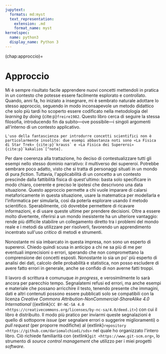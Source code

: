 ```yaml
---
jupytext:
  formats: md:myst
  text_representation:
    extension: .md
    format_name: myst
kernelspec:
  name: python3
  display_name: Python 3
---
```


(chap:approccio)=
# Approccio

Mi è sempre risultato facile apprendere nuovi concetti mettendoli in pratica
in un contesto che potesse essere facilmente esplorato e controllato. Quando,
anni fa, ho iniziato a insegnare, mi è sembrato naturale adottare lo stesso
approccio, seguendo in modo inconsapevole un metodo didattico che solo più
tardi ho scoperto essere codificato nella metodologia del _learning by doing_
{cite:p}`freire1982`. Questo libro cerca di seguire la stessa filosofia,
introducendo fin da subito&mdash;ove possibile&mdash;i singoli argomenti
all'interno di un contesto applicativo.

```{margin}
L'uso della fantascienza per introdurre concetti scientifici non è
particolarmente insolito: due esempi abbastanza noti sono «La Fisica
di Star Trek» {cite:p}`krauss` e «La Fisica dei Supereroi»
{cite:p}`kakalios`[^note].
```
Per dare coerenza alla trattazione, ho deciso di contestualizzare tutti gli
esempi nello stesso dominio narrativo: il multiverso dei supereroi. Potrebbe
sembrare poco adatto, visto che si tratta di personaggi situati in un mondo di
pura _fiction_. Tuttavia, l'applicabilità di un concetto a un contesto
prescinde dalla fattibilità fisica di quest'ultimo: basta solo specificare in
modo chiaro, coerente e preciso le ipotesi che descrivono una data situazione.
Questo approccio permette a chi vuole imparare di calarsi metaforicamente in
questa situazione, usare la matematica per modellarla e l'informatica per
simularla, così da poterla esplorare usando il metodo scientifico.
Sperabilmente, ciò dovrebbe permettere di ricavare informazioni, e di usare
queste ultime per prendere decisioni. Oltre a essere molto divertente,
riferirsi a un mondo inesistente ha un ulteriore vantaggio: rende più difficile
stabilire un collegamento diretto tra i problemi del mondo reale e i metodi da
utilizzare per risolverli, favorendo un apprendimento incentrato sull'uso
_critico_ di metodi e strumenti.


Nonostante mi sia imbarcato in questa impresa, non sono un esperto di
supereroi. Chiedo quindi scusa in anticipo a chi ne sa più di me per eventuali
imprecisioni o errori, sperando che non compromettano la comprensione dei
concetti esposti. Nonostante io sia un po' più esperto di analisi dei dati,
calcolo delle probabilità e statistica, non posso escludere di avere fatto
errori in generale, anche se confido di non averne fatti troppi.

Il lavoro di scrittura è comunuque _in progress_, e verosimilmente lo sarà
ancora per parecchio tempo. Segnalatemi refusi ed errori, ma anche esempi e
materiale che possano arricchire il testo, tenendo presente che immagini, dati
e altri contenuti possono essere pubblicati solo se compatibili con la licenza
 _Creative Commons Attribution-NonCommercial-ShareAlike 4.0 International_
 ({extlink}`CC BY-NC-SA 4.0
<https://creativecommons.org/licenses/by-nc-sa/4.0/deed.it>`) con cui il libro
è distribuito. Il modo più pratico per inviarmi queste segnalazioni è quello di
sottoporre _issue_ (per segnalare errori o suggerire miglioramenti) o _pull
request_ (per proporre modifiche) al {extlink}`repository
<https://github.com/dariomalchiodi/sds>` nel quale ho organizzato l'intero
libro. Ciò richiede familiarità con {extlink}`git <https://www.git-scm.org>`,
lo strumento di _source control management_ che utilizzo per i miei progetti
_software_.


[^note]: Userò le note a margine per dei commenti che ritengo importanti ma che
non devono appesantire il testo principale. Inserirò invece nelle note a fine
capitolo tutti gli approfondimenti che possono essere tralasciati a una prima
lettura.
